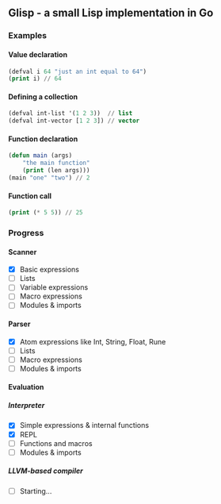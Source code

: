 ## Glisp - a small Lisp implementation in Go

### Examples
#### Value declaration
```lisp
(defval i 64 "just an int equal to 64")
(print i) // 64
```
#### Defining a collection
```lisp
(defval int-list '(1 2 3))  // list
(defval int-vector [1 2 3]) // vector
```
#### Function declaration
```lisp
(defun main (args)
    "the main function"
    (print (len args)))
(main "one" "two") // 2
```
#### Function call
```lisp
(print (* 5 5)) // 25
```

### Progress

#### Scanner
- [x] Basic expressions
- [ ] Lists
- [ ] Variable expressions
- [ ] Macro expressions
- [ ] Modules & imports
#### Parser
- [x] Atom expressions like Int, String, Float, Rune
- [ ] Lists
- [ ] Macro expressions
- [ ] Modules & imports
#### Evaluation
##### Interpreter
- [x] Simple expressions & internal functions
- [x] REPL
- [ ] Functions and macros
- [ ] Modules & imports
##### LLVM-based compiler
- [ ] Starting...